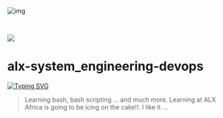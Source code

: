 ![img](https://assets.imaginablefutures.com/media/images/ALX_Logo.max-200x150.png)

<br />

![](https://visitor-badge.glitch.me/badge?page_id=50-Course.50-Course)
<br />

# alx-system_engineering-devops
[![Typing SVG](https://readme-typing-svg.demolab.com/?lines=Alx+System+Engineering+Devops;Working+with+the+shell,+commands,+and+scripts)](https://git.io/typing-svg)
>Learning bash, bash scripting ... and much more. Learning at ALX Africa is going to be icing on the cake!!. I like it ... 
